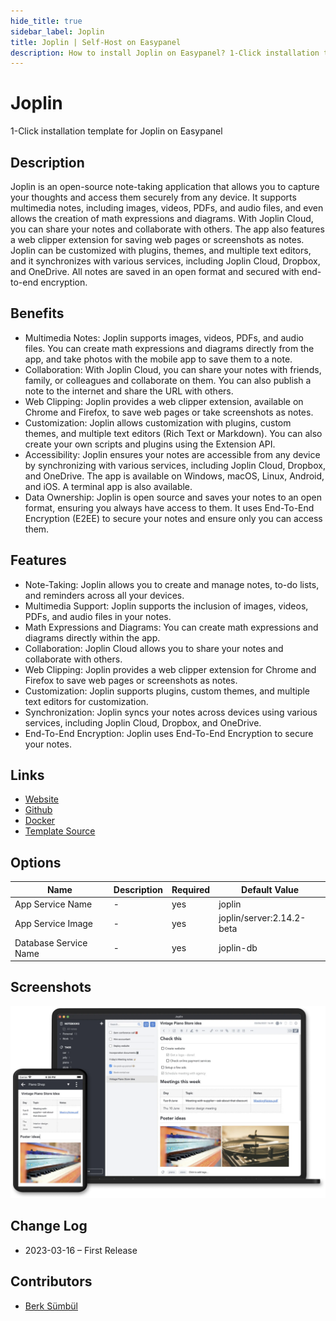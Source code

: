 ```yaml
---
hide_title: true
sidebar_label: Joplin
title: Joplin | Self-Host on Easypanel
description: How to install Joplin on Easypanel? 1-Click installation template for Joplin on Easypanel
---
```


<!-- generated -->

# Joplin

1-Click installation template for Joplin on Easypanel

## Description

Joplin is an open-source note-taking application that allows you to capture your thoughts and access them securely from any device. It supports multimedia notes, including images, videos, PDFs, and audio files, and even allows the creation of math expressions and diagrams. With Joplin Cloud, you can share your notes and collaborate with others. The app also features a web clipper extension for saving web pages or screenshots as notes. Joplin can be customized with plugins, themes, and multiple text editors, and it synchronizes with various services, including Joplin Cloud, Dropbox, and OneDrive. All notes are saved in an open format and secured with end-to-end encryption.

## Benefits

- Multimedia Notes: Joplin supports images, videos, PDFs, and audio files. You can create math expressions and diagrams directly from the app, and take photos with the mobile app to save them to a note.
- Collaboration: With Joplin Cloud, you can share your notes with friends, family, or colleagues and collaborate on them. You can also publish a note to the internet and share the URL with others.
- Web Clipping: Joplin provides a web clipper extension, available on Chrome and Firefox, to save web pages or take screenshots as notes.
- Customization: Joplin allows customization with plugins, custom themes, and multiple text editors (Rich Text or Markdown). You can also create your own scripts and plugins using the Extension API.
- Accessibility: Joplin ensures your notes are accessible from any device by synchronizing with various services, including Joplin Cloud, Dropbox, and OneDrive. The app is available on Windows, macOS, Linux, Android, and iOS. A terminal app is also available.
- Data Ownership: Joplin is open source and saves your notes to an open format, ensuring you always have access to them. It uses End-To-End Encryption (E2EE) to secure your notes and ensure only you can access them.

## Features

- Note-Taking: Joplin allows you to create and manage notes, to-do lists, and reminders across all your devices.
- Multimedia Support: Joplin supports the inclusion of images, videos, PDFs, and audio files in your notes.
- Math Expressions and Diagrams: You can create math expressions and diagrams directly within the app.
- Collaboration: Joplin Cloud allows you to share your notes and collaborate with others.
- Web Clipping: Joplin provides a web clipper extension for Chrome and Firefox to save web pages or screenshots as notes.
- Customization: Joplin supports plugins, custom themes, and multiple text editors for customization.
- Synchronization: Joplin syncs your notes across devices using various services, including Joplin Cloud, Dropbox, and OneDrive.
- End-To-End Encryption: Joplin uses End-To-End Encryption to secure your notes.

## Links

- [Website](https://joplinapp.org/)
- [Github](https://github.com/laurent22/joplin/)
- [Docker](https://hub.docker.com/r/joplin/server)
- [Template Source](https://github.com/easypanel-io/templates/tree/main/templates/joplin)

## Options

Name | Description | Required | Default Value
-|-|-|-
App Service Name | - | yes | joplin
App Service Image | - | yes | joplin/server:2.14.2-beta
Database Service Name | - | yes | joplin-db

## Screenshots

![Joplin Screenshot](./assets/screenshot.png)

## Change Log

- 2023-03-16 – First Release

## Contributors

- [Berk Sümbül](https://berksmbl.com)
